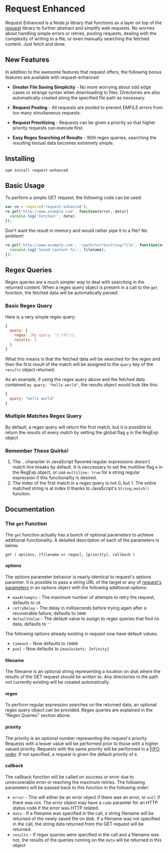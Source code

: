 Request Enhanced
================

Request Enhanced is a Node.js library that functions as a layer on top of the [request](https://github.com/mikeal/request) library to further abstract and simplify web requests. No worries about handling simple errors or retries, pooling requests, dealing with the complexity of writing to a file, or even manually searching the fetched content. Just fetch and done.


New Features
------------

In addition to the awesome features that request offers, the following bonus features are available with request-enhanced

* **Greater File Saving Simplicity** - No more worrying about odd edge cases or strange syntax when downloading to files. Directories are also automatically created along the specified file path as necessary.

* **Request Pooling** - All requests are pooled to prevent EMFILE errors from too many simultaneous requests.

* **Request Prioritizing** - Requests can be given a priority so that higher priority requests can execute first. 

* **Easy Regex Searching of Results** - With regex queries, searching the resulting textual data becomes extremely simple.


Installing
----------

```
npm install request-enhanced
```


Basic Usage
-----------

To perform a simple GET request, the following code can be used:

```javascript
var re = require('request-enhanced');
re.get('http://www.example.com', function(error, data){
  console.log('Fetched:', data);
});
```


Don't want the result in memory and would rather pipe it to a file? No problem!

```javascript
re.get('http://www.example.com', '/path/to/resulting/file', function(error, filename){
  console.log('Saved content to:', filename);
});
```


Regex Queries
-------------
Regex queries are a much simpler way to deal with searching in the returned content. When a regex query object is present in a call to the `get` function, the fetched data will be automatically parsed.

### Basic Regex Query
Here is a very simple regex query:
```javascript
{
  query: {
    regex: /My query: "(.*?)"/i
    results: 1
  }
}
```
What this means is that the fetched data will be searched for the regex and then the first result of the match will be assigned to the `query` key of the `results` object returned. 

As an example, if using the regex query above and the fetched data contained `my query: "hello world"`, the results object would look like this:
```javascript
{
  query: "hello world"
}
```

### Multiple Matches Regex Query
By default, a regex query will return the first match, but it is possible to return the results of every match by setting the global flag `g` in the RegExp object

### Remember These Quirks!
1. The `.` character in JavaScript flavored regular expressions *doesn't* match line breaks by default. It is neccessary to set the multiline flag `m` in the RegExp object, or use `multiline: true` for a string regular expression if this functionality is desired.
2. The index of the first match in a regex query is not 0, but 1. The entire matched string is at index 0 thanks to JavaScript's `String.match()` function.

Documentation
-------------

### The `get` Function

The `get` function actually has a bunch of optional parameters to achieve additional functionality. A detailed description of each of the parameters is below.

```
get ( options, [filename or regex], [priority], callback )
```

#### options
The options parameter behavior is nearly identical to request's options paramter. It is possible to pass a string URL of the target or any of [request's parameters](https://github.com/mikeal/request#requestoptions-callback) in an options object with the following additional options:
* `maxAttempts` - The maximum number of attempts to retry the request, defaults to `10`
* `retryDelay` - The delay in milliseconds before trying again after a recoverable failure, defaults to `5000`
* `defaultValue` - The default value to assign to regex queries that find no data, defaults to `''`

The following options already existing in request now have default values:
* `timeout` - Now defaults to `10000`
* `pool` - Now defaults to `{maxSockets: Infinity}`

#### filename
The filename is an optional string representing a location on disk where the results of the GET request should be written to. Any directories in the path not currently existing will be created automatically.

#### regex
To perform regular expression searches on the returned data, an optional regex query object can be provided. Regex queries are explained in the "Regex Queries" section above.

#### priority
The priority is an optional number representing the request's priority. Requests with a lesser value will be performed prior to those with a higher valued priority. Requests with the same priority will be performed in a [FIFO order](http://en.wikipedia.org/wiki/FIFO). If not specified, a request is given the default priority of `0`.

#### callback
The callback function will be called on success or error due to unrecoverable error or reaching the maximum retries. The following parameters will be passed back to this function in the following order:
* `error` - This will either be an error object if there was an error, or `null` if there was not. The error object may have a `code` paramter for an HTTP status code if the error was HTTP related.
* `data` - If a filename was specified in the call, a string filename will be returned of the newly saved file on disk. If a filename was not specified in the call, the string data returned from the GET request will be returned.
* `results` - If regex queries were specified in the call and a filename was not, the results of the queries running on the `data` will be returned in this object
